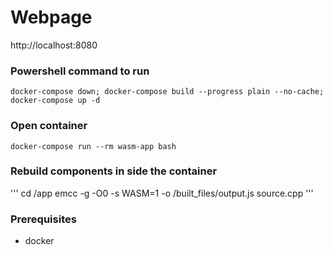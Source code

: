 # Webpage
http://localhost:8080

### Powershell command to run
`docker-compose down; docker-compose build --progress plain --no-cache; docker-compose up -d`

### Open container
`docker-compose run --rm wasm-app bash`

### Rebuild components in side the container
'''
cd /app
emcc -g -O0 -s WASM=1 -o /built_files/output.js source.cpp
'''

### Prerequisites 
- docker